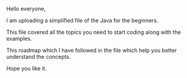 Hello everyone,

I am uploading a simplified file of the Java for the beginners.

This file covered all the topics you need to start coding along with the examples.

This roadmap which I have followed in the file which help you better understand the concepts.

Hope you like it.    
